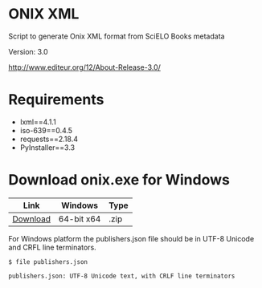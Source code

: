 # ONIX XML
Script to generate Onix XML format from SciELO Books metadata

Version: 3.0

http://www.editeur.org/12/About-Release-3.0/


# Requirements

- lxml==4.1.1
- iso-639==0.4.5
- requests==2.18.4
- PyInstaller==3.3


# Download onix.exe for Windows

|Link     | Windows | Type  |
| --------|---------|-------|
|[Download](https://github.com/scieloorg/scielobooks_exports/raw/master/onix/dist/onix.zip)  | 64-bit x64| .zip  |

For Windows platform the publishers.json file should be in UTF-8 Unicode and CRFL line terminators.

`$ file publishers.json`

`publishers.json: UTF-8 Unicode text, with CRLF line terminators`
